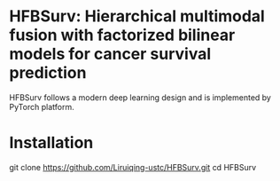 # HFBSurv: Hierarchical multimodal fusion with factorized bilinear models for cancer survival prediction
 HFBSurv follows a modern deep learning design and is implemented by PyTorch platform.
 
# Installation
git clone https://github.com/Liruiqing-ustc/HFBSurv.git
cd HFBSurv




